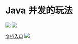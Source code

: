 # Java 并发的玩法

![](https://img.shields.io/badge/notes-v1.0.1-519dd9.svg) ![](https://img.shields.io/badge/language-java-orange.svg)

[文档入口](https://mubu.com/doc/gg49Ylg4L0)
![](https://raw.githubusercontent.com/wiki/ooooor/siren/concurrent.png)






